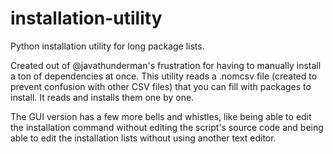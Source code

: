 # installation-utility
Python installation utility for long package lists. 

Created out of @javathunderman's frustration for having to manually install a ton of dependencies at once. This utility reads a .nomcsv file (created to prevent confusion with other CSV files) that you can fill with packages to install. It reads and installs them one by one. 

The GUI version has a few more bells and whistles, like being able to edit the installation command without editing the script's source code and being able to edit the installation lists without using another text editor. 
